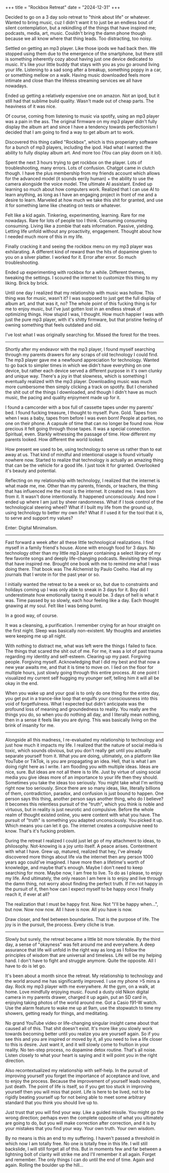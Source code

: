 +++
title = "Rockbox Retreat"
date = "2024-12-31"
+++

Decided to go on a 3 day solo retreat to "think about life" or whatever. Wanted to bring music, cuz I didn't want it to just be an endless bout of silent contemplation, but a rekindling of the things that have inspired me; podcasts, media, art, music. Couldn't bring the damn phone though because we all know where that thing leads. Too distracting, too noisy.

Settled on getting an mp3 player. Like those ipods we had back then. We stopped using them due to the emergence of the smartphone, but there still is something inherently cozy about having just one device dedicated to music. It's like your little buddy that stays with you as you go around living your life. Listening to a sad song after a breakup, something poppy in a car, or something mellow on a walk. Having music downloaded feels more intimate and close than the lifeless streaming services we all have nowadays.

Ended up getting a relatively expensive one on amazon. Not an ipod, but it still had that sublime build quality. Wasn't made out of cheap parts. The heaviness of it was nice.

Of course, coming from listening to music via spotify, using an mp3 player was a pain in the ass. The original firmware on my mp3 player didn't fully display the album art and since I have a tendency towards perfectionism I decided that I am going to find a way to get album art to work.

Discovered this thing called "Rockbox", which is this properiatry software for a bunch of mp3 players, including the ipod. Had what I wanted: the ability to fully display album art. And more too (You can play doom on it lol).

Spent the next 3 hours trying to get rockbox on the player. Lots of troubleshooting, many errors. Lots of confusion. Chatgpt came in clutch though. I have the plus membership from my friends account which allows for the advanced model (it sounds eerily human) + the ability to use the camera alongside the voice model. The ultimate AI assistant. Ended up learning so much about how computers work. Realized that I can use AI to learn anything, as long as I have an engaging project in front of me and a desire to learn. Marveled at how much we take this shit for granted, and use it for something lame like cheating on tests or whatever.

Felt like a kid again. Tinkering, experimenting, learning. Rare for me nowadays. Rare for lots of people too I think. Consuming consuming consuming. Living like a zombie that eats information. Passive, yielding. Letting life unfold without any proactivity, engagement. Thought about how I needed much more of this in my life.

Finally cracking it and seeing the rockbox menu on my mp3 player was exhilarating. A different kind of reward than the hits of dopamine given to you on a silver platter. I worked for it. Error after error. So much troubleshooting.

Ended up experimenting with rockbox for a while. Different themes, tweaking the settings. I scoured the internet to customize this thing to my liking. Brick by brick.

Until one day I realized that my relationship with music was hollow. This thing was for music, wasn't it? I was supposed to just get the full display of album art, and that was it, no? The whole point of this fucking thing is for me to enjoy music, but I've just gotten lost in an endless streak of optimizing things. How stupid I was, I thought. How much happier I was with just the pure mp3 player, with it's shitty firmware, but that pristine feeling of owning something that feels outdated and old.

I've lost what I was originally searching for. Missed the forest for the trees.

---

Shortly after my endeavor with the mp3 player, I found myself searching through my parents drawers for any scraps of old technology I could find. The mp3 player gave me a newfound appreciation for technology. Wanted to go back to simpler times in which we didn't have everything on one device, but rather each device served a different purpose in it's own clunky and unique way. There's a joy in that slowness, which is something I eventually realized with the mp3 player. Downloading music was much more cumbersome then simply clicking a track on spotify. But I cherished the shit out of the things I downloaded, and though I didn't have as much music, the pacing and quality enjoyment made up for it.

I found a camcorder with a box full of cassette tapes under my parents' bed. I found fucking treasure, I thought to myself. Pure. Gold. Tapes from when I was a baby, tapes from before I was even born! People at parties, no one on their phone. A capsule of time that can no longer be found now. How precious it felt going through those tapes. It was a special connection. Spiritual, even. Starkly witnessing the passage of time. How different my parents looked. How different the world looked.

How present we used to be, using technology to serve us rather than to eat away at us. That kind of mindful and intentional usage is found virtually nowhere now. Started to realize that technology is actually an amazing thing that can be the vehicle for a good life. I just took it for granted. Overlooked it's beauty and potential.

Reflecting on my relationship with technology, I realized that the internet is what made me, me. Other than my parents, friends, or teachers, the thing that has influenced me the most is the internet. It created me. I was born from it. It wasn't done intentionally. It happened unconsciously. And now I ended up where I am just by sheer randomness. What if I took control of the technological steering wheel? What if I built my life from the ground up, using technology to better my own life? What if I used it for the tool that it is, to serve and support my values?

Enter: Digital Minimalism.

---

Fast forward a week after all these little technological realizations. I find myself in a family friend's house. Alone with enough food for 3 days. No technology other than my little mp3 player containing a select library of my few favorite songs and deeply life-changing podcasts. Revisiting the things that have inspired me. Brought one book with me to remind me what I was doing there. That book was The Alchemist by Paulo Coelho. Had all my journals that I wrote in for the past year or so.

I initially wanted the retreat to be a week or so, but due to constraints and holidays coming up I was only able to sneak in 3 days for it. Boy did I underestimate how emotionally taxing it would be. 3 days of hell is what it was. Time passed by so slowly, each hour feeling like a day. Each thought gnawing at my soul. Felt like I was being burnt.

In a good way, of course.

It was a cleansing, a purification. I remember crying for an hour straight on the first night. Sleep was basically non-existent. My thoughts and anxieties were keeping me up all night.

With nothing to distract me, what was left were the things I failed to face. The things that scared the shit out of me. For me, it was a lot of past trauma regarding my identity and self-esteem. Clearing up my past. Forgiving people. Forgiving myself. Acknowledging that I did my best and that now a new year awaits me, and that it is time to move on. I lied on the floor for multiple hours, just slowly going through this entire process. At one point I visualized my current self hugging my younger self, telling him it will all be okay in the end.

When you wake up and your goal is to only do one thing for the entire day, you get put in a trance-like loop that engulfs your consciousness into this void of forgetfulness. What I expected but didn't anticipate was the profound loss of meaning and groundedness to reality. You really are the things you do, so when you do nothing all day, and I literally mean nothing, then in a sense it feels like you are dying. This was basically living on the brink of insanity for me.

---

Alongside all this madness, I re-evaluated my relationship to technology and just how much it impacts my life. I realized that the nature of social media is toxic, which sounds obvious, but you don't really get until you actually separate yourself from it. What you are doing, ultimately, on a platform like YouTube or TikTok, is you are propagating an idea. Hell, that is what I am doing right here as I write. I am flooding you with multiple ideas. Ideas are nice, sure. But ideas are not all there is to life. Just by virtue of using social media you give ideas more of an importance to your life then they should. Sometimes you take the ideas too seriously. You might take what I'm writing right now too seriously. Since there are so many ideas, like, literally billions of them, contradiction, paradox, and confusion is just bound to happen. One person says this thing, another person says another thing, who do I believe? It becomes this relentless pursuit of the "truth", which you think is noble and virtuous, but in reality is just neurotic and compulsive. Before the whole realm of thought existed online, you were content with what you have. The pursuit of "truth" is something you adapted unconsciously. You picked it up. Which means you can let it go. The internet creates a compulsive need to know. That's it's fucking problem.

During the retreat I realized I could just let go of my attachment to ideas, to philosophy. Not-knowing is a joy unto itself. A peace arises. Contentment with what I have. Grew up, matured, realized that hey, I've already discovered more things about life via the internet then any person 1000 years ago could've imagined. I have more then a lifetime's worth of knowledge, and maybe that's enough. Maybe I don't need to keep searching for more. Maybe now, I am free to live. To do as I please, to enjoy my life. And ultimately, the only reason I am here is to enjoy and live through the damn thing, not worry about finding the perfect truth. If I'm not happy in the pursuit of it, then how can I expect myself to be happy once I finally reach it, if ever at all?

The realization that I must be happy first. Now. Not "I'll be happy when...", but now. Now now now. All I have is now. All you have is now.

Draw closer, and feel between boundaries. That is the purpose of life. The joy is in the pursuit, the process. Every cliche is true.


---

Slowly but surely, the retreat became a little bit more tolerable. By the third day, a sense of "okayness" was felt around me and everywhere. A deep assurance that life will unfold in the right way as long as I follow the principles of wisdom that are universal and timeless. Life will be my helping hand. I don't have to fight and struggle anymore. Quite the opposite. All I have to do is let go.

It's been about a month since the retreat. My relationship to technology and the world around me has significantly improved. I use my phone >5 mins a day. Rock my mp3 player with me everywhere. At the gym, on a walk, at home. Love mindfully enjoying music. Found a dusty old Nikon digital camera in my parents drawer, charged it up again, put an SD card in, enjoying taking photos of the world around me. Got a Casio f91-W watch. Use the alarm feature to wake me up at 9am, use the stopwatch to time my showers, getting ready for things, and meditating.

No grand YouTube video or life-changing singular insight came about that caused all of this. That shit doesn't exist. It's more like you slowly work towards becoming better until you realize you are yourself again. So if you see this and you are inspired or moved by it, all you need to live a life closer to this is desire. Just want it, and it will slowly come to fruition in your reality. No ten-step process, no dopamine detox routine. That's all noise. Listen closely to what your heart is saying and it will point you in the right direction.

Also recontextualized my relationship with self-help. In the pursuit of improving yourself you forget the importance of acceptance and love, and to enjoy the process. Because the improvement of yourself leads nowhere, just death. The point of life is itself, so if you get too stuck in improving yourself then you will miss that point. Life is here to be lived, not to be rigidly beating yourself up for not being able to meet some arbitrary standard that you think you should live up to.

Just trust that you will find your way. Like a guided missile. You might go the wrong direction; perhaps even the complete opposite of what you ultimately are going to do, but you will make correction after correction, and it is by your mistakes that you find your way. Your own truth. Your own wisdom.

By no means is this an end to my suffering. I haven't passed a threshold in which now I am totally free. No one is totally free in this life. I will still backslide, I will still forget all of this. But in moments few and far between a lightning bolt of clarity will strike me and I'll remember it all again. Forget and remember. The only things I can do until the end of time. Again and again. Rolling the boulder up the hill...

